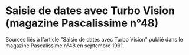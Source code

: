 # Saisie de dates avec Turbo Vision (magazine Pascalissime n°48)

Sources liés à l'article "Saisie de dates avec Turbo Vision" publié dans le magazine Pascalissime n°48 en septembre 1991.
